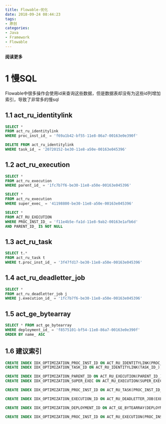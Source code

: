 ```yaml
---
title: Flowable-优化
date: 2018-09-24 08:44:23
tags: 
- 原创
categories: 
- Java
- Framework
- Flowable
---
```


__阅读更多__

<!--more-->

# 1 慢SQL

Flowable中很多操作会使用id来查询这些数据，但是数据表却没有为这些id列增加索引，导致了非常多的慢sql

## 1.1 act_ru_identitylink

```sql
SELECT *
FROM act_ru_identitylink
WHERE proc_inst_id_ = 'f69a1b42-bf55-11e8-86a7-00163e0e390f'
```

```sql
DELETE FROM act_ru_identitylink
WHERE task_id_ = '20720152-be30-11e8-a50e-00163e045396'
```

## 1.2 act_ru_execution

```sql
SELECT *
FROM act_ru_execution
WHERE parent_id_ = '1fc7b7f6-be30-11e8-a50e-00163e045396'

SELECT *
FROM act_ru_execution
WHERE super_exec_ = '41198800-be30-11e8-a50e-00163e045396'

SELECT *
FROM ACT_RU_EXECUTION
WHERE PROC_INST_ID_ = 'f11e4b5e-fa1d-11e8-9ab2-00163e1afb6d'
AND PARENT_ID_ IS NOT NULL
```

## 1.3 act_ru_task

```sql
SELECT t.*
FROM act_ru_task t
WHERE t.proc_inst_id_ = '3f47fd17-be30-11e8-a50e-00163e045396'
```

## 1.4 act_ru_deadletter_job

```sql
SELECT *
FROM act_ru_deadletter_job j
WHERE j.execution_id_ = '1fc7b7f6-be30-11e8-a50e-00163e045396'
```

## 1.5 act_ge_bytearray

```sql
SELECT * FROM act_ge_bytearray
WHERE deployment_id_ = 'f8575101-bf54-11e8-86a7-00163e0e390f'
ORDER BY name_ ASC
```

## 1.6 建议索引

```sql
CREATE INDEX IDX_OPTIMIZATION_PROC_INST_ID ON ACT_RU_IDENTITYLINK(PROC_INST_ID_);
CREATE INDEX IDX_OPTIMIZATION_TASK_ID ON ACT_RU_IDENTITYLINK(TASK_ID_);

CREATE INDEX IDX_OPTIMIZATION_PARENT_ID ON ACT_RU_EXECUTION(PARENT_ID_);
CREATE INDEX IDX_OPTIMIZATION_SUPER_EXEC ON ACT_RU_EXECUTION(SUPER_EXEC_);

CREATE INDEX IDX_OPTIMIZATION_PROC_INST_ID ON ACT_RU_TASK(PROC_INST_ID_);

CREATE INDEX IDX_OPTIMIZATION_EXECUTION_ID ON ACT_RU_DEADLETTER_JOB(EXECUTION_ID_);

CREATE INDEX IDX_OPTIMIZATION_DEPLOYMENT_ID ON ACT_GE_BYTEARRAY(DEPLOYMENT_ID_);

CREATE INDEX IDX_OPTIMIZATION_PROC_INST_ID ON ACT_RU_EXECUTION(PROC_INST_ID_);
```
